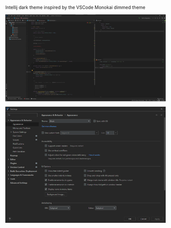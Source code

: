 Intellij dark theme inspired by the VSCode Monokai dimmed theme

![main](/screenshots/full.png)

![settings](/screenshots/settings.png)